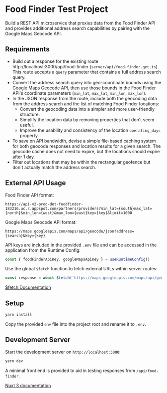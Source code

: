 # Food Finder Test Project

Build a REST API microservice that proxies data from the Food Finder API and 
provides additional address search capabilities by pairing with the Google Maps Geocode API.

## Requirements

- Build out a response for the existing route http://localhost:3000/api/food-finder (`server/api/food-finder.get.ts`).
This route accepts a `query` parameter that contains a full address search query.
- Convert the address search query into geo-coordinate bounds using the Google Maps Geocode API, 
then use those bounds in the Food Finder API's coordinate parameters (`min_lat`, `max_lat`, `min_lon`, `max_lon`).
- In the JSON response from the route, include both the geocoding data from the address search 
and the list of matching Food Finder locations:
  - Convert the geocoding data into a simpler and more user-friendly structure.
  - Simplify the location data by removing properties that don't seem useful.
  - Improve the usability and consistency of the location `operating_days` property.
- To save on API bandwidth, devise a simple file-based caching system for both geocode responses 
and location results for a given search. The geocode cache does not need to expire, 
but the locations should expire after 1 day.
- Filter out locations that may be within the rectangular geofence but don't actually match the address search.


## External API Usage

Food Finder API format:

```
https://api-v2-prod-dot-foodfinder-183216.uc.r.appspot.com/partners/providers?min_lat={south}max_lat={north}&min_lon={west}&max_lon={east}key={key}&limit=1000
```

Google Maps Geocode API format: 
```
https://maps.googleapis.com/maps/api/geocode/json?address={search}&key={key}
```

API keys are included in the provided `.env` file and can be accessed in the application from the Runtime Config:

```javascript
const { foodFinderApiKey, googleMapsApiKey } = useRuntimeConfig()
```

Use the global `$fetch` function to fetch external URLs within server routes:

```javascript
const response = await $fetch('https://maps.googleapis.com/maps/api/geocode/json')
```

[$fetch Documentation](https://nuxt.com/docs/api/utils/dollarfetch)

## Setup

```bash
yarn install
```

Copy the provided `env` file into the project root and rename it to `.env`.

## Development Server

Start the development server on `http://localhost:3000`:

```bash
yarn dev
```

A minimal front end is provided to aid in testing responses from `/api/food-finder`.


[Nuxt 3 documentation](https://nuxt.com/docs/getting-started/introduction)
